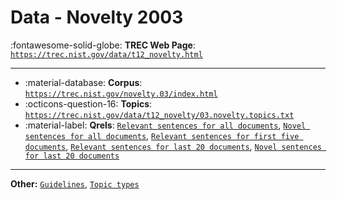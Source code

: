 # Data - Novelty 2003 

:fontawesome-solid-globe: **TREC Web Page**: [`https://trec.nist.gov/data/t12_novelty.html`](https://trec.nist.gov/data/t12_novelty.html)

---

- :material-database: **Corpus**: [`https://trec.nist.gov/novelty.03/index.html`](https://trec.nist.gov/novelty.03/index.html)
- :octicons-question-16: **Topics**: [`https://trec.nist.gov/data/t12_novelty/03.novelty.topics.txt`](https://trec.nist.gov/data/t12_novelty/03.novelty.topics.txt)
- :material-label: **Qrels**: [`Relevant sentences for all documents`](https://trec.nist.gov/data/t12_novelty/qrels.relevant.03.txt), [`Novel sentences for all documents`](https://trec.nist.gov/data/t12_novelty/qrels.new.03.txt), [`Relevant sentences for first five documents`](https://trec.nist.gov/data/data/t12_novelty/qrels.5.relevant.03.txt), [`Relevant sentences for last 20 documents`](https://trec.nist.gov/data/t12_novelty/qrels.last20.relevant.03.txt), [`Novel sentences for last 20 documents`](https://trec.nist.gov/data/t12_novelty/qrels.last20.new.03.txt)


---

**Other:** [`Guidelines`](https://trec.nist.gov/data/t12_novelty/novelty03.guidelines.html), [`Topic types`](https://trec.nist.gov/data/t12_novelty/03.novelty.topic.types)
